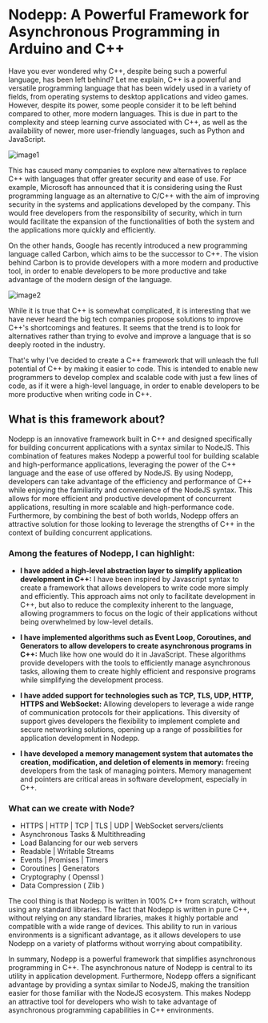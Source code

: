 # Nodepp: A Powerful Framework for Asynchronous Programming in Arduino and C++

Have you ever wondered why C++, despite being such a powerful language, has been left behind? Let me explain, C++ is a powerful and versatile programming language that has been widely used in a variety of fields, from operating systems to desktop applications and video games. However, despite its power, some people consider it to be left behind compared to other, more modern languages. This is due in part to the complexity and steep learning curve associated with C++, as well as the availability of newer, more user-friendly languages, such as Python and JavaScript.

![image1](https://miro.medium.com/v2/resize:fit:504/format:webp/1*cV1KyagYmZRooK-qR7HARQ.gif)

This has caused many companies to explore new alternatives to replace C++ with languages ​​that offer greater security and ease of use. For example, Microsoft has announced that it is considering using the Rust programming language as an alternative to C/C++ with the aim of improving security in the systems and applications developed by the company. This would free developers from the responsibility of security, which in turn would facilitate the expansion of the functionalities of both the system and the applications more quickly and efficiently.

On the other hands, Google has recently introduced a new programming language called Carbon, which aims to be the successor to C++. The vision behind Carbon is to provide developers with a more modern and productive tool, in order to enable developers to be more productive and take advantage of the modern design of the language.

![image2](https://miro.medium.com/v2/resize:fit:720/format:webp/1*UW15zeD2U3-Hq0Tw0oGMFg.gif)

While it is true that C++ is somewhat complicated, it is interesting that we have never heard the big tech companies propose solutions to improve C++'s shortcomings and features. It seems that the trend is to look for alternatives rather than trying to evolve and improve a language that is so deeply rooted in the industry.

That's why I've decided to create a C++ framework that will unleash the full potential of C++ by making it easier to code. This is intended to enable new programmers to develop complex and scalable code with just a few lines of code, as if it were a high-level language, in order to enable developers to be more productive when writing code in C++.

## What is this framework about?

Nodepp is an innovative framework built in C++ and designed specifically for building concurrent applications with a syntax similar to NodeJS. This combination of features makes Nodepp a powerful tool for building scalable and high-performance applications, leveraging the power of the C++ language and the ease of use offered by NodeJS. By using Nodepp, developers can take advantage of the efficiency and performance of C++ while enjoying the familiarity and convenience of the NodeJS syntax. This allows for more efficient and productive development of concurrent applications, resulting in more scalable and high-performance code. Furthermore, by combining the best of both worlds, Nodepp offers an attractive solution for those looking to leverage the strengths of C++ in the context of building concurrent applications.

### Among the features of Nodepp, I can highlight:

- **I have added a high-level abstraction layer to simplify application development in C++:** I have been inspired by Javascript syntax to create a framework that allows developers to write code more simply and efficiently. This approach aims not only to facilitate development in C++, but also to reduce the complexity inherent to the language, allowing programmers to focus on the logic of their applications without being overwhelmed by low-level details.

- **I have implemented algorithms such as Event Loop, Coroutines, and Generators to allow developers to create asynchronous programs in C++:** Much like how one would do it in JavaScript. These algorithms provide developers with the tools to efficiently manage asynchronous tasks, allowing them to create highly efficient and responsive programs while simplifying the development process.

- **I have added support for technologies such as TCP, TLS, UDP, HTTP, HTTPS and WebSocket:** Allowing developers to leverage a wide range of communication protocols for their applications. This diversity of support gives developers the flexibility to implement complete and secure networking solutions, opening up a range of possibilities for application development in Nodepp.

- **I have developed a memory management system that automates the creation, modification, and deletion of elements in memory:** freeing developers from the task of managing pointers. Memory management and pointers are critical areas in software development, especially in C++.

### What can we create with Node?

- HTTPS | HTTP | TCP | TLS | UDP | WebSocket servers/clients
- Asynchronous Tasks & Multithreading
- Load Balancing for our web servers
- Readable | Writable Streams
- Events | Promises | Timers
- Coroutines | Generators
- Cryptography ( Openssl )
- Data Compression ( Zlib )

The cool thing is that Nodepp is written in 100% C++ from scratch, without using any standard libraries. The fact that Nodepp is written in pure C++, without relying on any standard libraries, makes it highly portable and compatible with a wide range of devices. This ability to run in various environments is a significant advantage, as it allows developers to use Nodepp on a variety of platforms without worrying about compatibility.

In summary, Nodepp is a powerful framework that simplifies asynchronous programming in C++. The asynchronous nature of Nodepp is central to its utility in application development. Furthermore, Nodepp offers a significant advantage by providing a syntax similar to NodeJS, making the transition easier for those familiar with the NodeJS ecosystem. This makes Nodepp an attractive tool for developers who wish to take advantage of asynchronous programming capabilities in C++ environments.